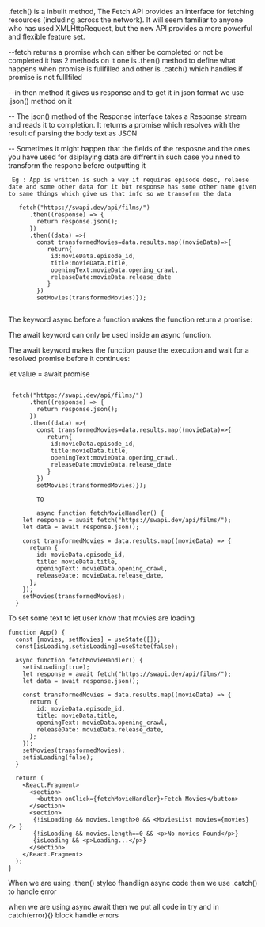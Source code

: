 .fetch() is a inbulit method, The Fetch API provides an interface for fetching resources (including across the network). It will seem familiar to anyone who has used XMLHttpRequest, but the new API provides a more powerful and flexible feature set.

--fetch returns a promise whch can either be completed or not be completed it has 2 methods on it one is .then() method to define what happens when promise is fullfilled and other is .catch() which handles if promise is not fulllfiled 

--in then method it gives us response and to get it in json format  we use .json() method on it 

-- The json() method of the Response interface takes a Response stream and reads it to completion. It returns a promise which resolves with the result of parsing the body text as JSON

-- Sometimes it might happen that the fields of the resposne and the ones you have used for dsiplaying data are diffrent in such case you nned to transform the respone before outputting it 
```
 Eg : App is written is such a way it requires episode desc, relaese date and some other data for it but response has some other name given to same things which give us that info so we transofrm the data 
  
   fetch("https://swapi.dev/api/films/")
      .then((response) => {
        return response.json();
      })
      .then((data) =>{
        const transformedMovies=data.results.map((movieData)=>{
           return{
            id:movieData.episode_id,
            title:movieData.title,
            openingText:movieData.opening_crawl,
            releaseDate:movieData.release_date
           }
        })
        setMovies(transformedMovies)});
        
```

The keyword async before a function makes the function return a promise:

The await keyword can only be used inside an async function.

The await keyword makes the function pause the execution and wait for a resolved promise before it continues:

let value = await promise

``` eg:

 fetch("https://swapi.dev/api/films/")
      .then((response) => {
        return response.json();
      })
      .then((data) =>{
        const transformedMovies=data.results.map((movieData)=>{
           return{
            id:movieData.episode_id,
            title:movieData.title,
            openingText:movieData.opening_crawl,
            releaseDate:movieData.release_date
           }
        })
        setMovies(transformedMovies)});
        
        TO
        
        async function fetchMovieHandler() {
    let response = await fetch("https://swapi.dev/api/films/");
    let data = await response.json();

    const transformedMovies = data.results.map((movieData) => {
      return {
        id: movieData.episode_id,
        title: movieData.title,
        openingText: movieData.opening_crawl,
        releaseDate: movieData.release_date,
      };
    });
    setMovies(transformedMovies);
  }
```
To set some text to let user know that movies are loading 

```
function App() {
  const [movies, setMovies] = useState([]);
  const[isLoading,setisLoading]=useState(false);

  async function fetchMovieHandler() {
    setisLoading(true);
    let response = await fetch("https://swapi.dev/api/films/");
    let data = await response.json();

    const transformedMovies = data.results.map((movieData) => {
      return {
        id: movieData.episode_id,
        title: movieData.title,
        openingText: movieData.opening_crawl,
        releaseDate: movieData.release_date,
      };
    });
    setMovies(transformedMovies);
    setisLoading(false);
  }

  return (
    <React.Fragment>
      <section>
        <button onClick={fetchMovieHandler}>Fetch Movies</button>
      </section>
      <section>
       {!isLoading && movies.length>0 && <MoviesList movies={movies} /> }
       {!isLoading && movies.length==0 && <p>No movies Found</p>}
       {isLoading && <p>Loading...</p>}
      </section>
    </React.Fragment>
  );
}

```
When we are using .then() styleo fhandlign async code then we use .catch() to handle error 

when we are using async await then we put all code in try and in catch(error){} block handle errors
